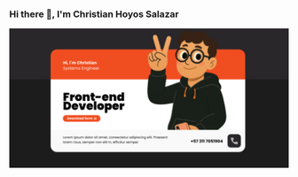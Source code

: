 ### Hi there 👋, I'm Christian Hoyos Salazar

<p align="center">
  <img src="./assets/readme.png" alt="Banner de GitHub" width="1200"/>
</p>





